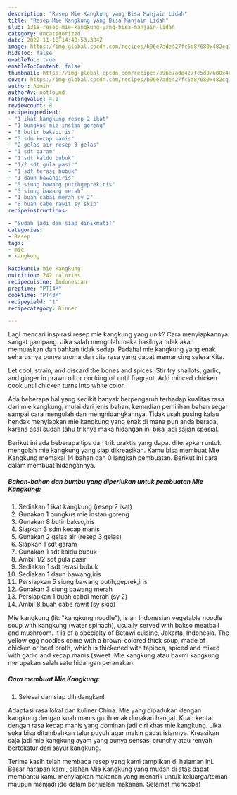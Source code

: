 ```yaml
---
description: "Resep Mie Kangkung yang Bisa Manjain Lidah"
title: "Resep Mie Kangkung yang Bisa Manjain Lidah"
slug: 1318-resep-mie-kangkung-yang-bisa-manjain-lidah
category: Uncategorized
date: 2022-11-18T14:40:53.384Z
image: https://img-global.cpcdn.com/recipes/b96e7ade427fc5d8/680x482cq70/mie-kangkung-foto-resep-utama.jpg
hideToc: false
enableToc: true
enableTocContent: false
thumbnail: https://img-global.cpcdn.com/recipes/b96e7ade427fc5d8/680x482cq70/mie-kangkung-foto-resep-utama.jpg
cover: https://img-global.cpcdn.com/recipes/b96e7ade427fc5d8/680x482cq70/mie-kangkung-foto-resep-utama.jpg
author: Admin
authorAv: notfound
ratingvalue: 4.1
reviewcount: 8
recipeingredient:
- "1 ikat kangkung resep 2 ikat"
- "1 bungkus mie instan goreng"
- "8 butir baksoiris"
- "3 sdm kecap manis"
- "2 gelas air resep 3 gelas"
- "1 sdt garam"
- "1 sdt kaldu bubuk"
- "1/2 sdt gula pasir"
- "1 sdt terasi bubuk"
- "1 daun bawangiris"
- "5 siung bawang putihgeprekiris"
- "3 siung bawang merah"
- "1 buah cabai merah sy 2"
- "8 buah cabe rawit sy skip"
recipeinstructions:

- "Sudah jadi dan siap dinikmati!"
categories:
- Resep
tags:
- mie
- kangkung

katakunci: mie kangkung 
nutrition: 242 calories
recipecuisine: Indonesian
preptime: "PT14M"
cooktime: "PT43M"
recipeyield: "1"
recipecategory: Dinner

---
```





Lagi mencari inspirasi resep mie kangkung yang unik? Cara menyiapkannya sangat gampang. Jika salah mengolah maka hasilnya tidak akan memuaskan dan bahkan tidak sedap. Padahal mie kangkung yang enak seharusnya punya aroma dan cita rasa yang dapat memancing selera Kita.





Let cool, strain, and discard the bones and spices. Stir fry shallots, garlic, and ginger in prawn oil or cooking oil until fragrant. Add minced chicken cook until chicken turns into white color.

Ada beberapa hal yang sedikit banyak berpengaruh terhadap kualitas rasa dari mie kangkung, mulai dari jenis bahan, kemudian pemilihan bahan segar sampai cara mengolah dan menghidangkannya. Tidak usah pusing kalau hendak menyiapkan mie kangkung yang enak di mana pun anda berada, karena asal sudah tahu triknya maka hidangan ini bisa jadi sajian spesial.






Berikut ini ada beberapa tips dan trik praktis yang dapat diterapkan untuk mengolah mie kangkung yang siap dikreasikan. Kamu bisa membuat Mie Kangkung memakai 14 bahan dan 0 langkah pembuatan. Berikut ini cara dalam membuat hidangannya.

<!--inarticleads1-->

##### Bahan-bahan dan bumbu yang diperlukan untuk pembuatan Mie Kangkung:

1. Sediakan 1 ikat kangkung (resep 2 ikat)
1. Gunakan 1 bungkus mie instan goreng
1. Gunakan 8 butir bakso,iris
1. Siapkan 3 sdm kecap manis
1. Gunakan 2 gelas air (resep 3 gelas)
1. Siapkan 1 sdt garam
1. Gunakan 1 sdt kaldu bubuk
1. Ambil 1/2 sdt gula pasir
1. Sediakan 1 sdt terasi bubuk
1. Sediakan 1 daun bawang,iris
1. Persiapkan 5 siung bawang putih,geprek,iris
1. Gunakan 3 siung bawang merah
1. Persiapkan 1 buah cabai merah (sy 2)
1. Ambil 8 buah cabe rawit (sy skip)


Mie kangkung (lit: &#34;kangkung noodle&#34;), is an Indonesian vegetable noodle soup with kangkung (water spinach), usually served with bakso meatball and mushroom. It is of a specialty of Betawi cuisine, Jakarta, Indonesia. The yellow egg noodles come with a brown-colored thick soup, made of chicken or beef broth, which is thickened with tapioca, spiced and mixed with garlic and kecap manis (sweet. Mie kangkung atau bakmi kangkung merupakan salah satu hidangan peranakan. 

<!--inarticleads2-->

##### Cara membuat Mie Kangkung:


1. Selesai dan siap dihidangkan!

Adaptasi rasa lokal dan kuliner China. Mie yang dipadukan dengan kangkung dengan kuah manis gurih enak dimakan hangat. Kuah kental dengan rasa kecap manis yang dominan jadi ciri khas mie kangkung. Jika suka bisa ditambahkan telur puyuh agar makin padat isiannya. Kreasikan saja jadi mie kangkung ayam yang punya sensasi crunchy atau renyah bertekstur dari sayur kangkung. 

Terima kasih telah membaca resep yang kami tampilkan di halaman ini. Besar harapan kami, olahan Mie Kangkung yang mudah di atas dapat membantu kamu menyiapkan makanan yang menarik untuk keluarga/teman maupun menjadi ide dalam berjualan makanan. Selamat mencoba!
